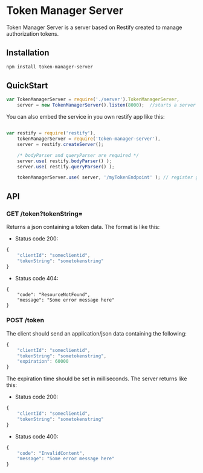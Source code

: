 Token Manager Server
====================

Token Manager Server is a server based on Restify created to manage authorization tokens.

Installation
------------

```bash
npm install token-manager-server
```

QuickStart
----------

```javascript
var TokenManagerServer = require('./server').TokenManagerServer,
    server = new TokenManagerServer().listen(8000);  //starts a server in port 8000

```

You can also embed the service in you own restify app like this:

```javascript

var restify = require('restify'),
    tokenManagerServer = require('token-manager-server'),
    server = restify.createServer();

    /* bodyParser and queryParser are required */
    server.use( restify.bodyParser() );
    server.use( restify.queryParser() );

    tokenManagerServer.use( server, '/myTokenEndpoint' ); // register get and post /myTokenEndpoint
```


API
---

### GET /token?tokenString=<STRING>

Returns a json containing a token data. The format is like this:

* Status code 200:
```javascript
{
    "clientId": "someclientid",
    "tokenString": "sometokenstring"
}
```

* Status code 404:
```
{
    "code": "ResourceNotFound",
    "message": "Some error message here"
}
```



### POST /token

The client should send an application/json data containing the following:

```javascript
{
    "clientId": "someclientid",
    "tokenString": "sometokenstring",
    "expiration": 60000
}
```

The expiration time should be set in milliseconds.
The server returns like this:

* Status code 200:

```javascript
{
    "clientId": "someclientid",
    "tokenString": "sometokenstring"
}
```

* Status code 400:
```javascript
{
    "code": "InvalidContent",
    "message": "Some error message here"
}
```